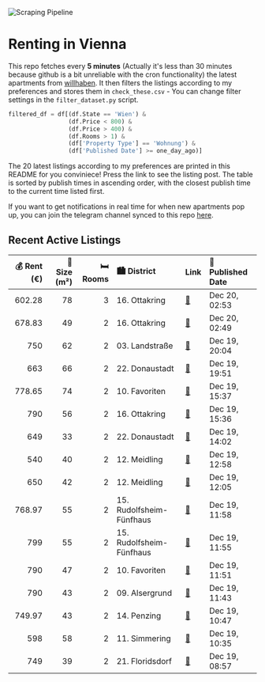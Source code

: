![Scraping Pipeline](https://github.com/AthomsG/renting-in-vienna/actions/workflows/run_pipeline.yml/badge.svg)


# Renting in Vienna

This repo fetches every **5 minutes** (Actually it's less than 30 minutes because github is a bit unreliable with the cron functionality) the latest apartments from [willhaben](https://www.willhaben.at/).
It then filters the listings according to my preferences and stores them in `check_these.csv` - You can change filter settings in the `filter_dataset.py` script.

```python
filtered_df = df[(df.State == 'Wien') & 
                 (df.Price < 800) &
                 (df.Price > 400) &
                 (df.Rooms > 1) &
                 (df['Property Type'] == 'Wohnung') &
                 (df['Published Date'] >= one_day_ago)]
```

The 20 latest listings according to my preferences are printed in this README for you conviniece! Press the link to see the listing post.
The table is sorted by publish times in ascending order, with the closest publish time to the current time listed first.

If you want to get notifications in real time for when new apartments pop up, you can join the telegram channel synced to this repo [here](https://t.me/+1HPAYOf5BSsyNTlk).

## Recent Active Listings

|   💰 Rent (€) |   📏 Size (m²) |   🛏️ Rooms | 🏙️ District              | Link                                                                                                                                                                                                                                            | 📅 Published Date   |
|-------------:|--------------:|-----------:|:-------------------------|:------------------------------------------------------------------------------------------------------------------------------------------------------------------------------------------------------------------------------------------------|:-------------------|
|       602.28 |            78 |          3 | 16. Ottakring            | [🔗](https://www.willhaben.at/iad/immobilien/d/mietwohnungen/wien/wien-1160-ottakring/moderne-3-zimmer-wohnung-im-2.og-1071310484/)                                                                                                              | Dec 20, 02:53      |
|       678.83 |            49 |          2 | 16. Ottakring            | [🔗](https://www.willhaben.at/iad/immobilien/d/mietwohnungen/wien/wien-1160-ottakring/gem%C3%BCtliche-2-zimmer-wohnung-im-3.-og-2009648704/)                                                                                                     | Dec 20, 02:49      |
|       750    |            62 |          2 | 03. Landstraße           | [🔗](https://www.willhaben.at/iad/immobilien/d/mietwohnungen/wien/wien-1030-landstra%C3%9Fe/sonnendurchflutete-2-zimmer-wohnung-direkt-am-schweizer-garten-1376473491/)                                                                          | Dec 19, 20:04      |
|       663    |            66 |          2 | 22. Donaustadt           | [🔗](https://www.willhaben.at/iad/immobilien/d/mietwohnungen/wien/wien-1220-donaustadt/2-zimmer--gemeindewohnung-vms:30.11.24-1985559328/)                                                                                                       | Dec 19, 19:51      |
|       778.65 |            74 |          2 | 10. Favoriten            | [🔗](https://www.willhaben.at/iad/immobilien/d/mietwohnungen/wien/wien-1100-favoriten/helle-ca.-74-m%C2%B2-wohnung-mit-westseitiger-loggia-%21-992127259/)                                                                                       | Dec 19, 15:37      |
|       790    |            56 |          2 | 16. Ottakring            | [🔗](https://www.willhaben.at/iad/immobilien/d/mietwohnungen/wien/wien-1160-ottakring/befristete-mietwohnung-im-brunnenviertel-90974365/)                                                                                                        | Dec 19, 15:36      |
|       649    |            33 |          2 | 22. Donaustadt           | [🔗](https://www.willhaben.at/iad/immobilien/d/mietwohnungen/wien/wien-1220-donaustadt/ab-1.1.2025---s%C3%BCssenbrunnerstra%C3%9Fe-11-1220-wien---hofseitige-singlewohnung-mit-balkon-1409258859/)                                               | Dec 19, 14:02      |
|       540    |            40 |          2 | 12. Meidling             | [🔗](https://www.willhaben.at/iad/immobilien/d/mietwohnungen/wien/wien-1120-meidling/2-zimmer-wohnung-ca.-40-m%C2%B2-mit-wohnk%C3%BCche-schlafzimmer-bad-wc-1681868389/)                                                                         | Dec 19, 12:58      |
|       650    |            42 |          2 | 12. Meidling             | [🔗](https://www.willhaben.at/iad/immobilien/d/mietwohnungen/wien/wien-1120-meidling/befristete-miete-1960545360/)                                                                                                                               | Dec 19, 12:05      |
|       768.97 |            55 |          2 | 15. Rudolfsheim-Fünfhaus | [🔗](https://www.willhaben.at/iad/immobilien/d/mietwohnungen/wien/wien-1150-rudolfsheim-f%C3%BCnfhaus/charmante-2-zimmer-wohnung-am-sechshauser-g%C3%BCrtel%21-1142683402/)                                                                      | Dec 19, 11:58      |
|       799    |            55 |          2 | 15. Rudolfsheim-Fünfhaus | [🔗](https://www.willhaben.at/iad/immobilien/d/mietwohnungen/wien/wien-1150-rudolfsheim-f%C3%BCnfhaus/ca.-55-m2-%282-zimmer%29-erstbezug-nach-sanierung-atelier-im-souterrain-f%C3%BCr-firma-oder-privat---all-inclusive-miete-warm-1832119767/) | Dec 19, 11:55      |
|       790    |            47 |          2 | 10. Favoriten            | [🔗](https://www.willhaben.at/iad/immobilien/d/mietwohnungen/wien/wien-1100-favoriten/2-zimmer-wohnung-mit-balkon-im-viola-park-1566207186/)                                                                                                     | Dec 19, 11:51      |
|       790    |            43 |          2 | 09. Alsergrund           | [🔗](https://www.willhaben.at/iad/immobilien/d/mietwohnungen/wien/wien-1090-alsergrund/m%C3%B6blierte-wohnung-f%C3%BCr-eine-person-in-wien-9.-bezirk-1849488992/)                                                                                | Dec 19, 11:43      |
|       749.97 |            43 |          2 | 14. Penzing              | [🔗](https://www.willhaben.at/iad/immobilien/d/mietwohnungen/wien/wien-1140-penzing/gemuetliche-2-zimmerwohnung-an-der-h%C3%BCtteldorferstra%C3%9Fe-1508438578/)                                                                                 | Dec 19, 10:47      |
|       598    |            58 |          2 | 11. Simmering            | [🔗](https://www.willhaben.at/iad/immobilien/d/mietwohnungen/wien/wien-1110-simmering/gemeindewohnung-2-zimmer-1110-wien-1124888707/)                                                                                                            | Dec 19, 10:35      |
|       749    |            39 |          2 | 21. Floridsdorf          | [🔗](https://www.willhaben.at/iad/immobilien/d/mietwohnungen/wien/wien-1210-floridsdorf/gut-geschnittene-2-zimmer-wohnung-mit-knapp-40m2---leo-131---ab-01.02-1026345968/)                                                                       | Dec 19, 08:57      |
